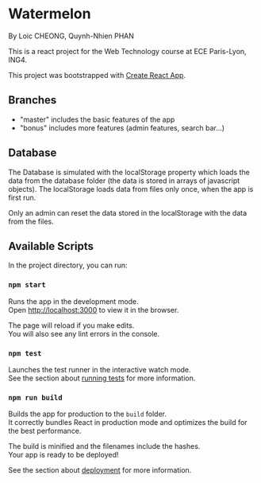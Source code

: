 # Watermelon
By Loic CHEONG, Quynh-Nhien PHAN

This is a react project for the Web Technology course at ECE Paris-Lyon, ING4.

This project was bootstrapped with [Create React App](https://github.com/facebook/create-react-app).

## Branches

- "master" includes the basic features of the app
- "bonus" includes more features (admin features, search bar...)

## Database

The Database is simulated with the localStorage property which loads the data from the database folder (the data is stored in arrays of javascript objects). The localStorage loads data from files only once, when the app is first run. 

Only an admin can reset the data stored in the localStorage with the data from the files.

## Available Scripts

In the project directory, you can run:

### `npm start`

Runs the app in the development mode.<br>
Open [http://localhost:3000](http://localhost:3000) to view it in the browser.

The page will reload if you make edits.<br>
You will also see any lint errors in the console.

### `npm test`

Launches the test runner in the interactive watch mode.<br>
See the section about [running tests](https://facebook.github.io/create-react-app/docs/running-tests) for more information.

### `npm run build`

Builds the app for production to the `build` folder.<br>
It correctly bundles React in production mode and optimizes the build for the best performance.

The build is minified and the filenames include the hashes.<br>
Your app is ready to be deployed!

See the section about [deployment](https://facebook.github.io/create-react-app/docs/deployment) for more information.
